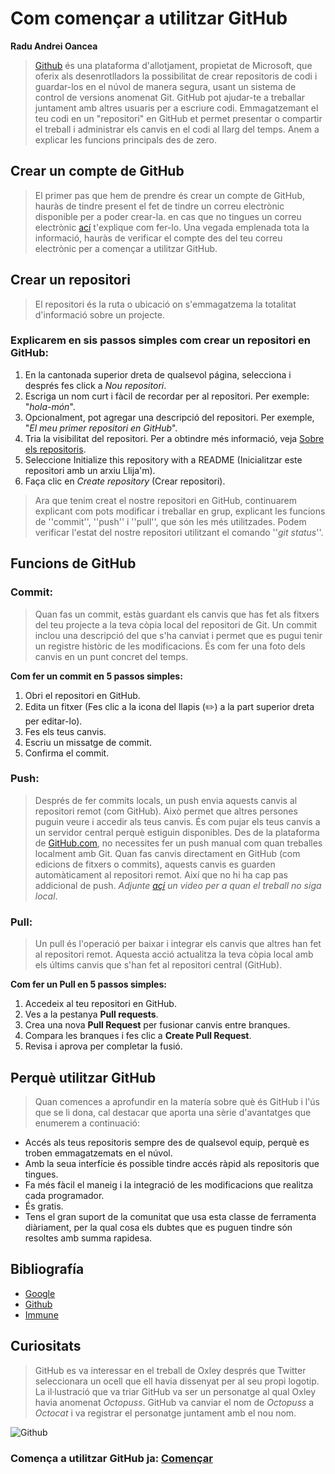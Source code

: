 
# **Com començar a utilitzar GitHub**
**Radu Andrei Oancea** 

>[Github](https://github.com/) és una plataforma d'allotjament, propietat de Microsoft, que oferix als desenrotlladors la possibilitat de crear repositoris de codi i guardar-los en el núvol de manera segura, usant un sistema de control de versions anomenat Git. GitHub pot ajudar-te a treballar juntament amb altres usuaris per a escriure codi. Emmagatzemant el teu codi en un "repositori" en GitHub et permet presentar o compartir el treball i administrar els canvis en el codi al llarg del temps. Anem a explicar les funcions principals des de zero. 

## **Crear un compte de GitHub**

>El primer pas que hem de prendre és crear un compte de GitHub, hauràs de tindre present el fet de tindre un correu electrònic disponible per a poder crear-la. en cas que no tingues un correu electrònic [ací](https://support.google.com/mail/answer/56256?hl=es) t'explique com fer-lo. Una vegada emplenada tota la informació, hauràs de verificar el compte des del teu correu electrònic per a començar a utilitzar GitHub. 

## **Crear un repositori**
>El repositori és la ruta o ubicació on s'emmagatzema la totalitat d'informació sobre un projecte. 

### **Explicarem en sis passos simples com crear un repositori en GitHub:** 

1. En la cantonada superior dreta de qualsevol página, selecciona i després fes click a _Nou repositori_.
2. Escriga un nom curt i fàcil de recordar per al repositori. Per exemple: "_hola-món_".
3. Opcionalment, pot agregar una descripció del repositori. Per exemple, "_El meu primer repositori en GitHub_".
4. Tria la visibilitat del repositori. Per a obtindre més informació, veja [Sobre els repositoris](https://docs.github.com/es/repositories/creating-and-managing-repositories/about-repositories#about-repository-visibility).
5. Seleccione Initialize this repository with a README (Inicialitzar este repositori amb un arxiu Llija'm).
6. Faça clic en _Create repository_ (Crear repositori).

>Ara que tenim creat el nostre repositori en GitHub, continuarem explicant com pots modificar i treballar en grup, explicant les funcions de ''commit'', ''push'' i ''pull'', que són les més utilitzades. Podem verificar l'estat del nostre repositori utilitzant el comando ''_git status_''.

## **Funcions de GitHub**

### **Commit:** 
>Quan fas un commit, estàs guardant els canvis que has fet als fitxers del teu projecte a la teva còpia local del repositori de Git. Un commit inclou una descripció del que s'ha canviat i permet que es pugui tenir un registre històric de les modificacions. És com fer una foto dels canvis en un punt concret del temps.

**Com fer un commit en 5 passos simples:**

1. Obri el repositori en GitHub.
2. Edita un fitxer (Fes clic a la icona del llapis (✏️) a la part superior dreta per editar-lo).
3. Fes els teus canvis.
4. Escriu un missatge de commit.
5. Confirma el commit.
   
### **Push:**

>Després de fer commits locals, un push envia aquests canvis al repositori remot (com GitHub). Això permet que altres persones puguin veure i accedir als teus canvis. És com pujar els teus canvis a un servidor central perquè estiguin disponibles.
Des de la plataforma de [GitHub.com](https://github.com/), no necessites fer un push manual com quan treballes localment amb Git. Quan fas canvis directament en GitHub (com edicions de fitxers o commits), aquests canvis es guarden automàticament al repositori remot. Així que no hi ha cap pas addicional de push. _Adjunte [açi](https://www.youtube.com/watch?v=vpRkAoCqX3o) un video per a quan el treball no siga local_.

### **Pull:** 

> Un pull és l'operació per baixar i integrar els canvis que altres han fet al repositori remot. Aquesta acció actualitza la teva còpia local amb els últims canvis que s'han fet al repositori central (GitHub).

**Com fer un Pull en 5 passos simples:**

1. Accedeix al teu repositori en GitHub.
2. Ves a la pestanya **Pull requests**.
3. Crea una nova **Pull Request** per fusionar canvis entre branques.
4. Compara les branques i fes clic a **Create Pull Request**.
5. Revisa i aprova per completar la fusió.

## **Perquè utilitzar GitHub** 

>Quan comences a aprofundir en la matería sobre què és GitHub i l'ús que se li dona, cal destacar que aporta una sèrie d'avantatges que enumerem a continuació:

* Accés als teus repositoris sempre des de qualsevol equip, perquè es troben emmagatzemats en el núvol.
* Amb la seua interfície és possible tindre accés ràpid als repositoris que tingues.
* Fa més fàcil el maneig i la integració de les modificacions que realitza cada programador.
* És gratis.
* Tens el gran suport de la comunitat que usa esta classe de ferramenta diàriament, per la qual cosa els dubtes que es puguen tindre són resoltes amb summa rapidesa.

## **Bibliografía**

* [Google](https://www.google.es/)
* [Github](https://gist.github.com/erlinis/57a55dfb0337f5cd15cd)
* [Immune](https://immune.institute/blog/que-es-github-en-desarrollo-web/)

## **Curiositats**

>GitHub es va interessar en el treball de Oxley després que Twitter seleccionara un ocell que ell havia dissenyat per al seu propi logotip. La il·lustració que va triar GitHub va ser un personatge al qual Oxley havia anomenat _Octopuss_. GitHub va canviar el nom de _Octopuss_ a _Octocat_ i va registrar el personatge juntament amb el nou nom.

 ![Github](https://www.returngis.net/wp-content/uploads/2021/01/GitHub.png)

 ### **Comença a utilitzar GitHub ja:** **[Començar](https://github.com/)**
 

  








 
